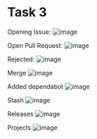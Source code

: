 # Task 3
Opening Issue:
![image](https://user-images.githubusercontent.com/114793823/194748199-691b74a8-cf28-4c09-ad9e-8c7933848416.png)

Open Pull Request:
![image](https://user-images.githubusercontent.com/114793823/194748213-bee45cd4-8679-453b-96e2-eb2ae621368c.png)

Rejected:
![image](https://user-images.githubusercontent.com/114793823/194748218-f36059b7-e5ad-4169-9636-5fc0da136839.png)

Merge
![image](https://user-images.githubusercontent.com/114793823/194748223-a7e2334b-0229-48ce-8387-038c5d9dddeb.png)

Added dependabot
![image](https://user-images.githubusercontent.com/114793823/194748226-7f4a05bf-c8e0-4958-83b7-af3673b1cc7f.png)

Stash
![image](https://user-images.githubusercontent.com/114793823/194748229-60fcef14-a8ba-474c-879f-d144d3dca9ce.png)

Releases
![image](https://user-images.githubusercontent.com/114793823/194748235-1b9075c7-b40f-4d33-8d08-23207811cf3e.png)

Projects
![image](https://user-images.githubusercontent.com/114793823/194748238-812e057a-de72-4e94-9be0-98402e94d658.png)
